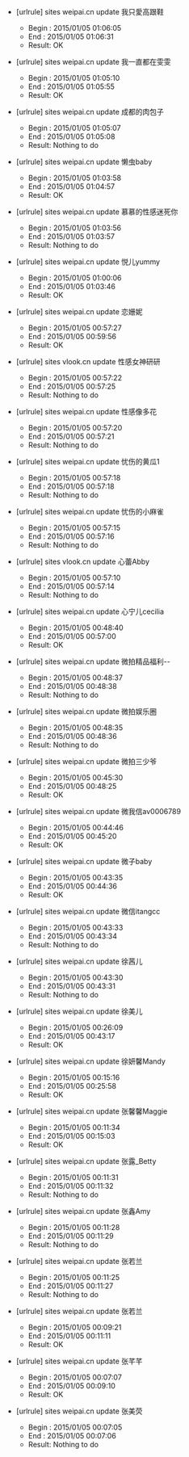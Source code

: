 * [urlrule] sites weipai.cn update 我只愛高跟鞋

    * Begin : 2015/01/05 01:06:05
    * End   : 2015/01/05 01:06:31
    * Result: OK

* [urlrule] sites weipai.cn update 我一直都在雯雯

    * Begin : 2015/01/05 01:05:10
    * End   : 2015/01/05 01:05:55
    * Result: OK

* [urlrule] sites weipai.cn update 成都的肉包子

    * Begin : 2015/01/05 01:05:07
    * End   : 2015/01/05 01:05:08
    * Result: Nothing to do

* [urlrule] sites weipai.cn update 懒虫baby

    * Begin : 2015/01/05 01:03:58
    * End   : 2015/01/05 01:04:57
    * Result: OK

* [urlrule] sites weipai.cn update 慕慕的性感迷死你

    * Begin : 2015/01/05 01:03:56
    * End   : 2015/01/05 01:03:57
    * Result: Nothing to do

* [urlrule] sites weipai.cn update 悦儿yummy

    * Begin : 2015/01/05 01:00:06
    * End   : 2015/01/05 01:03:46
    * Result: OK

* [urlrule] sites weipai.cn update 恋姗妮

    * Begin : 2015/01/05 00:57:27
    * End   : 2015/01/05 00:59:56
    * Result: OK

* [urlrule] sites vlook.cn update 性感女神研研

    * Begin : 2015/01/05 00:57:22
    * End   : 2015/01/05 00:57:25
    * Result: Nothing to do

* [urlrule] sites weipai.cn update 性感像多花

    * Begin : 2015/01/05 00:57:20
    * End   : 2015/01/05 00:57:21
    * Result: Nothing to do

* [urlrule] sites weipai.cn update 忧伤的黄瓜1

    * Begin : 2015/01/05 00:57:18
    * End   : 2015/01/05 00:57:18
    * Result: Nothing to do

* [urlrule] sites weipai.cn update 忧伤的小麻雀

    * Begin : 2015/01/05 00:57:15
    * End   : 2015/01/05 00:57:16
    * Result: Nothing to do

* [urlrule] sites vlook.cn update 心蕾Abby

    * Begin : 2015/01/05 00:57:10
    * End   : 2015/01/05 00:57:14
    * Result: Nothing to do

* [urlrule] sites weipai.cn update 心宁儿cecilia

    * Begin : 2015/01/05 00:48:40
    * End   : 2015/01/05 00:57:00
    * Result: OK

* [urlrule] sites weipai.cn update 微拍精品福利--

    * Begin : 2015/01/05 00:48:37
    * End   : 2015/01/05 00:48:38
    * Result: Nothing to do

* [urlrule] sites weipai.cn update 微拍娱乐圈

    * Begin : 2015/01/05 00:48:35
    * End   : 2015/01/05 00:48:36
    * Result: Nothing to do

* [urlrule] sites weipai.cn update 微拍三少爷

    * Begin : 2015/01/05 00:45:30
    * End   : 2015/01/05 00:48:25
    * Result: OK

* [urlrule] sites weipai.cn update 微我信av0006789

    * Begin : 2015/01/05 00:44:46
    * End   : 2015/01/05 00:45:20
    * Result: OK

* [urlrule] sites weipai.cn update 微子baby

    * Begin : 2015/01/05 00:43:35
    * End   : 2015/01/05 00:44:36
    * Result: OK

* [urlrule] sites weipai.cn update 微信itangcc

    * Begin : 2015/01/05 00:43:33
    * End   : 2015/01/05 00:43:34
    * Result: Nothing to do

* [urlrule] sites weipai.cn update 徐茜儿

    * Begin : 2015/01/05 00:43:30
    * End   : 2015/01/05 00:43:31
    * Result: Nothing to do

* [urlrule] sites weipai.cn update 徐美儿

    * Begin : 2015/01/05 00:26:09
    * End   : 2015/01/05 00:43:17
    * Result: OK

* [urlrule] sites weipai.cn update 徐妍馨Mandy

    * Begin : 2015/01/05 00:15:16
    * End   : 2015/01/05 00:25:58
    * Result: OK

* [urlrule] sites weipai.cn update 张馨馨Maggie

    * Begin : 2015/01/05 00:11:34
    * End   : 2015/01/05 00:15:03
    * Result: OK

* [urlrule] sites weipai.cn update 张露_Betty

    * Begin : 2015/01/05 00:11:31
    * End   : 2015/01/05 00:11:32
    * Result: Nothing to do

* [urlrule] sites weipai.cn update 张鑫Amy

    * Begin : 2015/01/05 00:11:28
    * End   : 2015/01/05 00:11:29
    * Result: Nothing to do

* [urlrule] sites weipai.cn update 张若兰

    * Begin : 2015/01/05 00:11:25
    * End   : 2015/01/05 00:11:27
    * Result: Nothing to do

* [urlrule] sites weipai.cn update 张若兰

    * Begin : 2015/01/05 00:09:21
    * End   : 2015/01/05 00:11:11
    * Result: OK

* [urlrule] sites weipai.cn update 张芊芊

    * Begin : 2015/01/05 00:07:07
    * End   : 2015/01/05 00:09:10
    * Result: OK

* [urlrule] sites weipai.cn update 张美荧

    * Begin : 2015/01/05 00:07:05
    * End   : 2015/01/05 00:07:06
    * Result: Nothing to do

